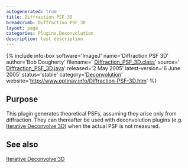 ```yaml
---
autogenerated: true
title: Diffraction PSF 3D
breadcrumb: Diffraction PSF 3D
layout: page
categories: Plugins,Deconvolution
description: test description
---
```


{% include info-box software='ImageJ' name='Diffraction PSF 3D' author='Bob Dougherty' filename=' [Diffraction\_PSF\_3D.class](http://www.optinav.info/download/Diffraction_PSF_3D.class)' source=' [Diffraction\_PSF\_3D.java](http://www.optinav.info/download/Diffraction_PSF_3D.java)' released='2 May 2005' latest-version='6 June 2005' status='stable' category='[Deconvolution](Category_Deconvolution)' website='http://www.optinav.info/Diffraction-PSF-3D.htm' %}

Purpose
-------

This plugin generates theoretical PSFs, assuming they arise only from diffraction. They can thereafter be used with deconvolution plugins (e.g. [Iterative Deconvolve 3D](Iterative_Deconvolve_3D)) when the actual PSF is not measured.

See also
--------

[Iterative Deconvolve 3D](Iterative_Deconvolve_3D)

 
